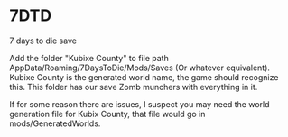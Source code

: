 # 7DTD
7 days to die save

Add the folder "Kubixe County" to file path AppData/Roaming/7DaysToDie/Mods/Saves (Or whatever equivalent). Kubixe County is the generated world name, the game should recognize this. This folder has our save Zomb munchers with everything in it. 

If for some reason there are issues, I suspect you may need the world generation file for Kubix County, that file would go in mods/GeneratedWorlds. 


